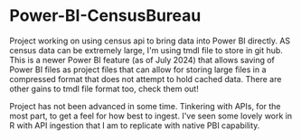 # Power-BI-CensusBureau
Project working on using census api to bring data into Power BI directly. AS census data can be extremely large, I'm using tmdl file to store in git hub. This is a newer Power BI feature (as of July 2024) that allows saving of Power BI files as project files that can allow for storing large files in a compressed format that does not attempt to hold cached data. There are other gains to tmdl  file format too, check them out!

Project has not been advanced in some time. Tinkering with APIs, for the most part, to get a feel for how best to ingest. I've seen some lovely work in R with API ingestion that I am to replicate with native PBI capability.  
